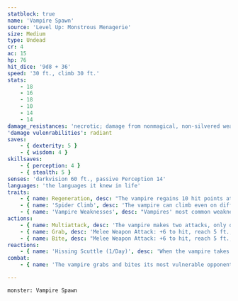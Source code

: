 ```yaml
---
statblock: true
name: 'Vampire Spawn'
source: 'Level Up: Monstrous Menagerie'
size: Medium
type: Undead
cr: 4
ac: 15
hp: 76
hit_dice: '9d8 + 36'
speed: '30 ft., climb 30 ft.'
stats:
    - 18
    - 16
    - 18
    - 10
    - 14
    - 14
damage_resistances: 'necrotic; damage from nonmagical, non-silvered weapons'
'damage vulenrabilities': radiant
saves:
    - { dexterity: 5 }
    - { wisdom: 4 }
skillsaves:
    - { perception: 4 }
    - { stealth: 5 }
senses: 'darkvision 60 ft., passive Perception 14'
languages: 'the languages it knew in life'
traits:
    - { name: Regeneration, desc: "The vampire regains 10 hit points at the start of its turn if it has at least 1 hit point and hasn't taken radiant damage since its last turn." }
    - { name: 'Spider Climb', desc: 'The vampire can climb even on difficult surfaces and upside down on ceilings.' }
    - { name: 'Vampire Weaknesses', desc: "Vampires' most common weaknesses are sunlight and running water. When the vampire ends its turn in contact with one of its weaknesses (such as being bathed in sunlight or running water), it takes 20 radiant damage. While in contact with its weakness, it can't use its Regeneration trait." }
actions:
    - { name: Multiattack, desc: 'The vampire makes two attacks, only one of which can be a bite attack.' }
    - { name: Grab, desc: 'Melee Weapon Attack: +6 to hit, reach 5 ft., one target. Hit: 8 (1d8 + 4) bludgeoning damage. The target is grappled (escape DC 14).' }
    - { name: Bite, desc: "Melee Weapon Attack: +6 to hit, reach 5 ft., one target that is grappled, incapacitated, restrained, or willing. Hit: 9 (1d10 + 4) piercing damage plus 14 (4d6) necrotic damage. The target's hit point maximum is reduced by an amount equal to the necrotic damage dealt, and the vampire regains this number of hit points. The reduction lasts until the target finishes a long rest. If the target is reduced to 0 hit points by this attack, it dies." }
reactions:
    - { name: 'Hissing Scuttle (1/Day)', desc: 'When the vampire takes radiant damage, it moves up to its Speed without provoking opportunity attacks.' }
combat:
    - { name: 'The vampire grabs and bites its most vulnerable opponent', desc: 'Once it has weakened a foe with a bite attack, the vampire uses its Blood Charm on that target. When reduced to 30 hit points or fewer, the vampire retreats in animal or mist form through well-prepared escape routes, returning to take its revenge another day.' }

---
```

```statblock
monster: Vampire Spawn
```
